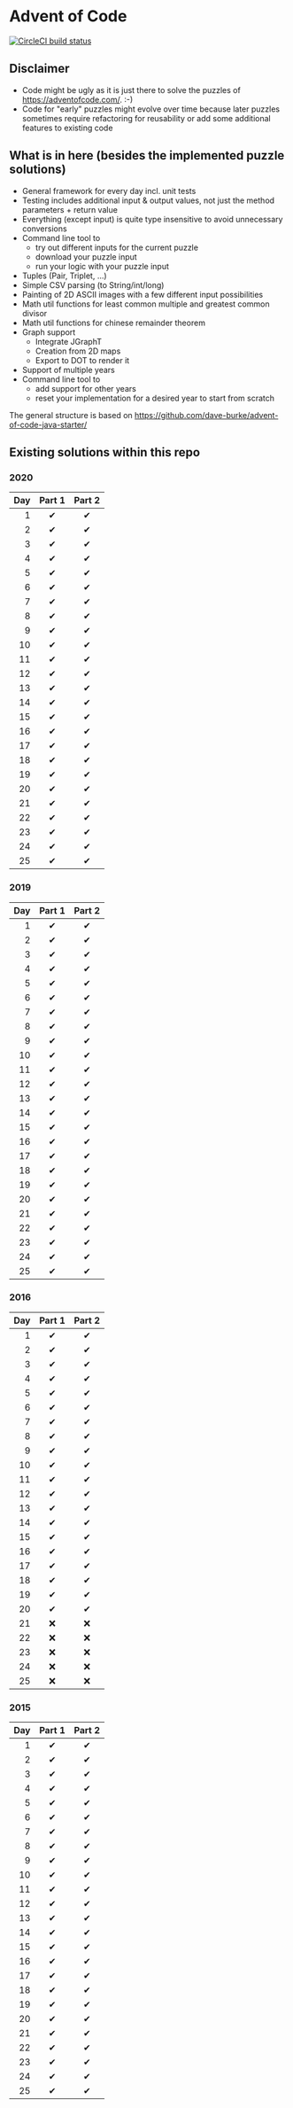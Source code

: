 # Advent of Code
[![CircleCI build status](https://circleci.com/gh/Torben2000/adventofcode2020.svg?style=shield)](https://circleci.com/gh/Torben2000/adventofcode2020)

## Disclaimer
- Code might be ugly as it is just there to solve the puzzles of https://adventofcode.com/. :-)
- Code for "early" puzzles might evolve over time because later puzzles sometimes require refactoring for reusability or
  add some additional features to existing code

## What is in here (besides the implemented puzzle solutions)
- General framework for every day incl. unit tests
- Testing includes additional input & output values, not just the method parameters + return value
- Everything (except input) is quite type insensitive to avoid unnecessary conversions
- Command line tool to 
    - try out different inputs for the current puzzle
    - download your puzzle input
    - run your logic with your puzzle input
- Tuples (Pair, Triplet, ...)
- Simple CSV parsing (to String/int/long)
- Painting of 2D ASCII images with a few different input possibilities
- Math util functions for least common multiple and greatest common divisor
- Math util functions for chinese remainder theorem
- Graph support
    - Integrate JGraphT
    - Creation from 2D maps
    - Export to DOT to render it
- Support of multiple years
- Command line tool to
    - add support for other years
    - reset your implementation for a desired year to start from scratch

The general structure is based on https://github.com/dave-burke/advent-of-code-java-starter/

## Existing solutions within this repo
### 2020
| Day | Part 1 | Part 2 |
| ---:|:---:|:---:|
|1|✔|✔|
|2|✔|✔|
|3|✔|✔|
|4|✔|✔|
|5|✔|✔|
|6|✔|✔|
|7|✔|✔|
|8|✔|✔|
|9|✔|✔|
|10|✔|✔|
|11|✔|✔|
|12|✔|✔|
|13|✔|✔|
|14|✔|✔|
|15|✔|✔|
|16|✔|✔|
|17|✔|✔|
|18|✔|✔|
|19|✔|✔|
|20|✔|✔|
|21|✔|✔|
|22|✔|✔|
|23|✔|✔|
|24|✔|✔|
|25|✔|✔|

### 2019
| Day | Part 1 | Part 2 |
| ---:|:---:|:---:|
|1|✔|✔|
|2|✔|✔|
|3|✔|✔|
|4|✔|✔|
|5|✔|✔|
|6|✔|✔|
|7|✔|✔|
|8|✔|✔|
|9|✔|✔|
|10|✔|✔|
|11|✔|✔|
|12|✔|✔|
|13|✔|✔|
|14|✔|✔|
|15|✔|✔|
|16|✔|✔|
|17|✔|✔|
|18|✔|✔|
|19|✔|✔|
|20|✔|✔|
|21|✔|✔|
|22|✔|✔|
|23|✔|✔|
|24|✔|✔|
|25|✔|✔|

### 2016
| Day | Part 1 | Part 2 |
| ---:|:---:|:---:|
|1|✔|✔|
|2|✔|✔|
|3|✔|✔|
|4|✔|✔|
|5|✔|✔|
|6|✔|✔|
|7|✔|✔|
|8|✔|✔|
|9|✔|✔|
|10|✔|✔|
|11|✔|✔|
|12|✔|✔|
|13|✔|✔|
|14|✔|✔|
|15|✔|✔|
|16|✔|✔|
|17|✔|✔|
|18|✔|✔|
|19|✔|✔|
|20|✔|✔|
|21|❌|❌|
|22|❌|❌|
|23|❌|❌|
|24|❌|❌|
|25|❌|❌|


### 2015
| Day | Part 1 | Part 2 |
| ---:|:---:|:---:|
|1|✔|✔|
|2|✔|✔|
|3|✔|✔|
|4|✔|✔|
|5|✔|✔|
|6|✔|✔|
|7|✔|✔|
|8|✔|✔|
|9|✔|✔|
|10|✔|✔|
|11|✔|✔|
|12|✔|✔|
|13|✔|✔|
|14|✔|✔|
|15|✔|✔|
|16|✔|✔|
|17|✔|✔|
|18|✔|✔|
|19|✔|✔|
|20|✔|✔|
|21|✔|✔|
|22|✔|✔|
|23|✔|✔|
|24|✔|✔|
|25|✔|✔|
